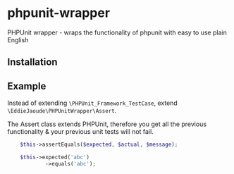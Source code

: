 # phpunit-wrapper

PHPUnit wrapper - wraps the functionality of phpunit with easy to use plain English

## Installation



## Example

Instead of extending ```\PHPUnit_Framework_TestCase```, extend ```\EddieJaoude\PHPUnitWrapper\Assert```.

The Assert class extends PHPUnit, therefore you get all the previous functionality & your previous unit tests will not fail.

```PHP
    $this->assertEquals($expected, $actual, $message);
```

```PHP
    $this->expected('abc')
            ->equals('abc');
```

